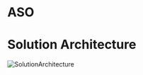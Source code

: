 # ASO

# Solution Architecture
![SolutionArchitecture](https://github.com/azure-datasolution/ASO/blob/master/SolutionArchitecture.png)
